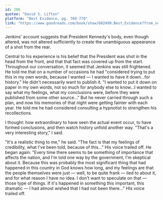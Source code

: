 ```yaml
---
id: 206
quotee: "David S. Lifton"
platform: "Best Evidence, pg. 769-770"
link: "https://www.goodreads.com/book/show/602499.Best_Evidence?from_search=true&from_srp=true&qid=eux8SfCPwZ&rank=1"
---
```

Jenkins' account suggests that President Kennedy's body, even though altered, was not altered sufficiently to create the unambiguous appearance of a shot from the rear.

Central to his experience is his belief that the President was shot in the head from the front, and that that fact was covered up from the start. Throughout our conversation, it seemed that Jenkins was still frightened. He told me that on a number of occasions he had "considered trying to put this in my own words, because I wanted &mdash; I wanted to have it down...for history." He didn't necessarily want to publish it. "I wanted to put it down on paper in my own words, not so much for anybody else to know...I wanted to say what my feelings, what my conclusions were, before they were published from some other source..." But he never carried through such a plan, and now his memories of that night were getting fainter with each year. He told me he had considered consulting a hypnotist to strengthen his recollections.

I thought: how extraordinary to have seen the actual event occur, to have formed conclusions, and then watch history unfold another way. "That's a very interesting story," I said.

"It's a realistic thing to me," he said. "The fact is that my feelings of credibility, what I've been told, because of this..." His voice trailed off. He began again: "Every time there seems to be something of importance that affects the nation, and I'm told one way by the government, I'm skeptical about it. Because this was probably the most significant thing that had happened in this country in God knows how long, and my feelings are that the people themselves were just &mdash; well, to be quite frank &mdash; lied to about it, and for what reason I have no idea. I don't want to speculate on that &mdash; those type of things. If it's happened in something this important, this dramatic &mdash; I had almost wished that I had not been there..." HIs voice trailed off.